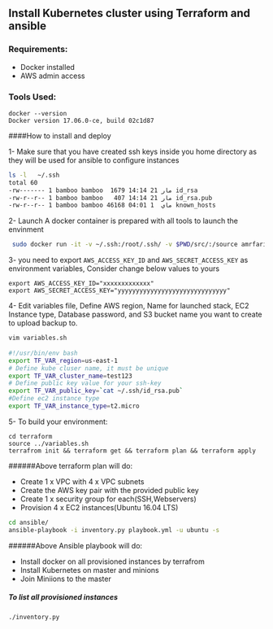 ## Install Kubernetes cluster using Terraform and ansible

### Requirements:

- Docker installed 
- AWS admin access

### Tools Used:
```shell
docker --version
Docker version 17.06.0-ce, build 02c1d87
```

####How to install and deploy

1- Make sure that you have created ssh keys inside you home directory as they will be used for ansible to configure instances
```bash
ls -l   ~/.ssh
total 60
-rw------- 1 bamboo bamboo  1679 مار 21 14:14 id_rsa
-rw-r--r-- 1 bamboo bamboo   407 مار 21 14:14 id_rsa.pub
-rw-r--r-- 1 bamboo bamboo 46168 ماي  1 04:01 known_hosts

```

2- Launch A docker container is prepared with all tools to launch the envinment
```bash
 sudo docker run -it -v ~/.ssh:/root/.ssh/ -v $PWD/src/:/source amrfarid/tac /bin/bash
```

3- you need to export `AWS_ACCESS_KEY_ID` and `AWS_SECRET_ACCESS_KEY` as environment variables, Consider change below values to yours

```
export AWS_ACCESS_KEY_ID="xxxxxxxxxxxxx"
export AWS_SECRET_ACCESS_KEY="yyyyyyyyyyyyyyyyyyyyyyyyyyyyyy"
```

4- Edit variables file, Define AWS region, Name for launched stack, EC2 Instance type, Database password, and S3 bucket name you want to create to upload backup to.  
```bash
vim variables.sh
 
#!/usr/bin/env bash
export TF_VAR_region=us-east-1
# Define kube cluser name, it must be unique
export TF_VAR_cluster_name=test123
# Define public key value for your ssh-key
export TF_VAR_public_key=`cat ~/.ssh/id_rsa.pub`
#Define ec2 instance type
export TF_VAR_instance_type=t2.micro
```

5- To build your environment:
```
cd terraform
source ../variables.sh
terrafrom init && terraform get && terraform plan && terraform apply
```
######Above terraform plan will do: 
- Create 1 x VPC with 4 x VPC subnets
- Create the AWS key pair with the provided public key
- Create 1 x security group for each(SSH,Webservers)
- Provision 4 x EC2 instances(Ubuntu 16.04 LTS) 


```bash
cd ansible/
ansible-playbook -i inventory.py playbook.yml -u ubuntu -s

```

######Above Ansible playbook will do: 
- Install docker on all provisioned instances by terrafrom
- Install Kubernetes on master and minions
- Join Miniions to the master
  
##### To list all provisioned instances
 
 ```bash
./inventory.py

```
##
